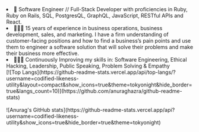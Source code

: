 
<li>👾 Software Engineer // Full-Stack Developer with proficiencies in Ruby, Ruby on Rails, SQL, PostgresQL, GraphQL, JavaScript, RESTful APIs and React.</li>

<li>👨🏻‍💻 15 years of experience in business operations, business development, sales, and marketing. I have a firm understanding of customer-facing positions and how to find a business’s pain points and use them to engineer a software solution that will solve their problems and make their business more effective.</li>

<li>👨🏼‍🏫 Continuously Improving my skills in:
Software Engineering, Ethical Hacking, Leadership, Public Speaking, Problem Solving & Empathy</li>
</ul>
[![Top Langs](https://github-readme-stats.vercel.app/api/top-langs/?username=codified-likeness-utility&layout=compact&show_icons=true&theme=tokyonight&hide_border=true&langs_count=10)](https://github.com/anuraghazra/github-readme-stats)
<br>
<br>
![Anurag's GitHub stats](https://github-readme-stats.vercel.app/api?username=codified-likeness-utility&show_icons=true&hide_border=true&theme=tokyonight)

